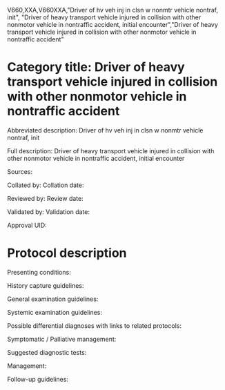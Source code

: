 V660,XXA,V660XXA,"Driver of hv veh inj in clsn w nonmtr vehicle nontraf, init", "Driver of heavy transport vehicle injured in collision with other nonmotor vehicle in nontraffic accident, initial encounter","Driver of heavy transport vehicle injured in collision with other nonmotor vehicle in nontraffic accident"
# Category title: Driver of heavy transport vehicle injured in collision with other nonmotor vehicle in nontraffic accident

Abbreviated description: Driver of hv veh inj in clsn w nonmtr vehicle nontraf, init

Full description: Driver of heavy transport vehicle injured in collision with other nonmotor vehicle in nontraffic accident, initial encounter

Sources:

Collated by:
Collation date:

Reviewed by:
Review date:

Validated by:
Validation date:

Approval UID:

# Protocol description

Presenting conditions:

History capture guidelines:

General examination guidelines:

Systemic examination guidelines:

Possible differential diagnoses with links to related protocols:

Symptomatic / Palliative management:

Suggested diagnostic tests:

Management:

Follow-up guidelines:
